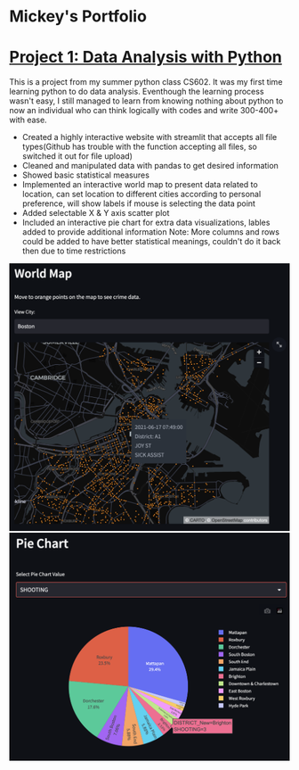 # Mickey's Portfolio

# [Project 1: Data Analysis with Python](https://github.com/Mickeygreat/CS602/tree/main)  

This is a project from my summer python class CS602. It was my first time learning python to do data analysis. Eventhough the learning process wasn't easy, I still managed to learn from knowing nothing about python to now an individual who can think logically with codes and write 300-400+ with ease.

* Created a highly interactive website with streamlit that accepts all file types(Github has trouble with the function accepting all files, so switched it out for file upload) 
* Cleaned and manipulated data with pandas to get desired information
* Showed basic statistical measures 
* Implemented an interactive world map to present data related to location, can set location to different cities according to personal preference, will show labels if mouse is selecting the data point
* Added selectable X & Y axis scatter plot
* Included an interactive pie chart for extra data visualizations, lables added to provide additional information
Note: More columns and rows could be added to have better statistical meanings, couldn't do it back then due to time restrictions

![](/images/World%20Map.png)
![](/images/Pie%20Chart2.png)


















